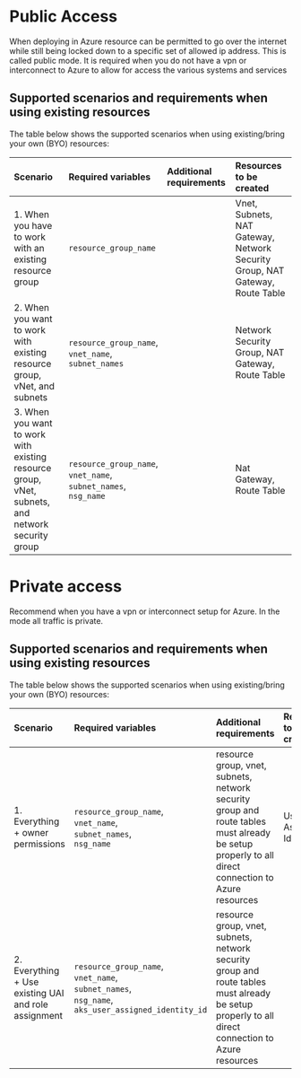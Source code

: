 # Public Access

When deploying in Azure resource can be permitted to go over the internet while still being locked down to a specific set of allowed ip address. This is called public mode. It is required when you do not have a vpn or interconnect to Azure to allow for access the various systems and services

## Supported scenarios and requirements when using existing resources

The table below shows the supported scenarios when using existing/bring your own (BYO) resources:

| Scenario|Required variables|Additional requirements|Resources to be created|
| :--- | :--- | :--- | :--- |
| 1. When you have to work with an existing resource group | `resource_group_name` | | Vnet, Subnets, NAT Gateway, Network Security Group, NAT Gateway, Route Table |
| 2. When you want to work with existing resource group, vNet, and subnets | `resource_group_name`, <br>`vnet_name`, <br> `subnet_names` | | Network Security Group, NAT Gateway, Route Table |
| 3. When you want to work with existing resource group, vNet, subnets, and network security group | `resource_group_name`, <br>`vnet_name`, <br>`subnet_names`, <br>`nsg_name` | | Nat Gateway, Route Table |

# Private access

Recommend when you have a vpn or interconnect setup for Azure. In the mode all traffic is private.

## Supported scenarios and requirements when using existing resources

The table below shows the supported scenarios when using existing/bring your own (BYO) resources:

| Scenario|Required variables|Additional requirements|Resources to be created|
| :--- | :--- | :--- | :--- |
| 1. Everything + owner permissions | `resource_group_name`, <br>`vnet_name`, <br>`subnet_names`, <br>`nsg_name` | resource group, vnet, subnets, network security group and route tables must already be setup properly to all direct connection to Azure resources| User Assigned Identity |
| 2. Everything + Use existing UAI and role assignment  | `resource_group_name`, <br>`vnet_name`, <br>`subnet_names`, <br>`nsg_name`, <br>`aks_user_assigned_identity_id` | resource group, vnet, subnets, network security group and route tables must already be setup properly to all direct connection to Azure resources | |
